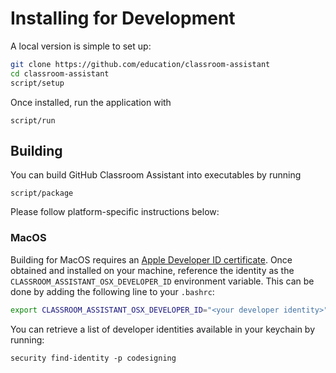 
# Installing for Development

A local version is simple to set up:

```sh
git clone https://github.com/education/classroom-assistant
cd classroom-assistant
script/setup
```

Once installed, run the application with

```
script/run
```

## Building

You can build GitHub Classroom Assistant into executables by running

```
script/package
```

Please follow platform-specific instructions below:

### MacOS

Building for MacOS requires an [Apple Developer ID certificate](https://developer.apple.com/developer-id/).
Once obtained and installed on your machine, reference the identity as the
`CLASSROOM_ASSISTANT_OSX_DEVELOPER_ID` environment variable. This can be done by
adding the following line to your `.bashrc`:

```sh
export CLASSROOM_ASSISTANT_OSX_DEVELOPER_ID="<your developer identity>"
```

You can retrieve a list of developer identities available in your keychain by running:

```
security find-identity -p codesigning
```
